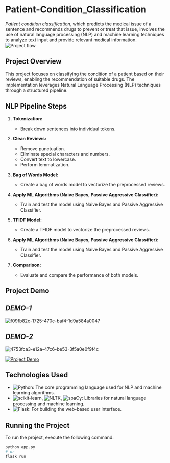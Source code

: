 # Patient-Condition_Classification
*Patient condition classification*, which predicts the medical issue of a sentence and recommends drugs to prevent or treat that issue, involves the use of natural language processing (NLP) and machine learning techniques to analyze text input and provide relevant medical information. 
![Project flow](https://github.com/m-rishab/Patient-Condition_Classification/assets/113618652/b55a1e1b-43bc-4cde-a7ab-b5dbc05b9e37)

## Project Overview

This project focuses on classifying the condition of a patient based on their reviews, enabling the recommendation of suitable drugs. The implementation leverages Natural Language Processing (NLP) techniques through a structured pipeline.

## NLP Pipeline Steps

1. **Tokenization:**
   - Break down sentences into individual tokens.

2. **Clean Reviews:**
   - Remove punctuation.
   - Eliminate special characters and numbers.
   - Convert text to lowercase.
   - Perform lemmatization.

3. **Bag of Words Model:**
   - Create a bag of words model to vectorize the preprocessed reviews.

4. **Apply ML Algorithms (Naive Bayes, Passive Aggressive Classifier):**
   - Train and test the model using Naive Bayes and Passive Aggressive Classifier.

5. **TFIDF Model:**
   - Create a TFIDF model to vectorize the preprocessed reviews.

6. **Apply ML Algorithms (Naive Bayes, Passive Aggressive Classifier):**
   - Train and test the model using Naive Bayes and Passive Aggressive Classifier.

7. **Comparison:**
   - Evaluate and compare the performance of both models.

## Project Demo
## *DEMO-1*
![f09fb82c-1725-470c-baf4-1d9a584a0047](https://github.com/m-rishab/Patient-Condition_Classification/assets/113618652/0e13d667-fd4a-468d-947a-a82dd4476819)
## *DEMO-2*
![4753fca3-e12a-47c6-be53-3f5a0e0f9f4c](https://github.com/m-rishab/Patient-Condition_Classification/assets/113618652/40496c5b-69bf-47cf-96c8-2a2950ab967e)



[![Project Demo](https://example.com/path/to/your/demo.gif)](https://example.com/path/to/your/demo.gif)

## Technologies Used

- ![Python](https://img.shields.io/badge/Python-3.11%2B-blue): The core programming language used for NLP and machine learning algorithms.
- ![scikit-learn](https://img.shields.io/badge/scikit--learn-1.3.0-blue), ![NLTK](https://img.shields.io/badge/NLTK-3.8.1-blue), ![spaCy](https://img.shields.io/badge/spaCy-3.6-green): Libraries for natural language processing and machine learning.
- ![Flask](https://img.shields.io/badge/Flask-2.3.3-green): For building the web-based user interface.

## Running the Project

To run the project, execute the following command:

```bash
python app.py
# or
flask run
